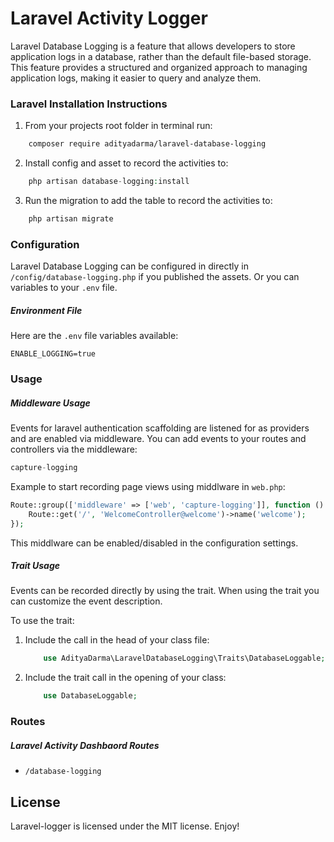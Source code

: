 # Laravel Activity Logger
Laravel Database Logging is a feature that allows developers to store application logs in a database, rather than the default file-based storage. This feature provides a structured and organized approach to managing application logs, making it easier to query and analyze them.

### Laravel Installation Instructions
1. From your projects root folder in terminal run:

```bash
    composer require adityadarma/laravel-database-logging
```

2. Install config and asset to record the activities to:

```php
    php artisan database-logging:install
```

3. Run the migration to add the table to record the activities to:

```php
    php artisan migrate
```

### Configuration
Laravel Database Logging can be configured in directly in `/config/database-logging.php` if you published the assets.
Or you can variables to your `.env` file.


##### Environment File
Here are the `.env` file variables available:

```dotenv
ENABLE_LOGGING=true
```

### Usage

##### Middleware Usage
Events for laravel authentication scaffolding are listened for as providers and are enabled via middleware.
You can add events to your routes and controllers via the middleware:

```php
capture-logging
```

Example to start recording page views using middlware in `web.php`:

```php
Route::group(['middleware' => ['web', 'capture-logging']], function () {
    Route::get('/', 'WelcomeController@welcome')->name('welcome');
});
```

This middlware can be enabled/disabled in the configuration settings.

##### Trait Usage
Events can be recorded directly by using the trait.
When using the trait you can customize the event description.

To use the trait:
1. Include the call in the head of your class file:

    ```php
        use AdityaDarma\LaravelDatabaseLogging\Traits\DatabaseLoggable;
    ```

2. Include the trait call in the opening of your class:

    ```php
        use DatabaseLoggable;
    ```

### Routes
##### Laravel Activity Dashbaord Routes

* ```/database-logging```

## License
Laravel-logger is licensed under the MIT license. Enjoy!
